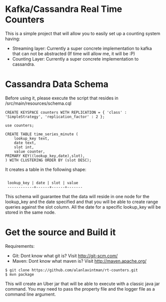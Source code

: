 Kafka/Cassandra Real Time Counters
==================================

This is a simple project that will allow you to easily set up a counting system having:

- Streaming layer: Currently a super concrete implementation to kafka that can not be abstracted (If time will allow me, it will be :P)
- Counting Layer: Currently a super concrete implementation to cassandra.

Cassandra Data Schema
=====================

Before using it, please execute the script that resides in /src/main/resources/schema.cql

```
CREATE KEYSPACE counters WITH REPLICATION = { 'class' : 'SimpleStrategy', 'replication_factor' : 2 };

use counters;

CREATE TABLE time_series_minute (
    lookup_key text,
    date text,
    slot int,
    value counter,
PRIMARY KEY((lookup_key,date),slot),
) WITH CLUSTERING ORDER BY (slot DESC);

```

It creates a table in the following shape:

```

 lookup_key | date | slot | value
 ------------+------+------+-------

 ```

This schema will guarantee that the data will reside in one node for the lookup_key and the date specified and that you will be
able to create range queries against the slot column. All the date for a specific lookup_key will be stored in the same node.

Get the source and Build it
===========================

Requirements:

- Git: Dont know what git is? Visit http://git-scm.com/
- Maven: Dont know what maven is? Visit http://maven.apache.org/

```
$ git clone https://github.com/alanlavintman/rt-counters.git
$ mvn package
```

This will create an Uber jar that will be able to execute with a classic java jar command.
You may need to pass the property file and the logger file as a command line argument.





